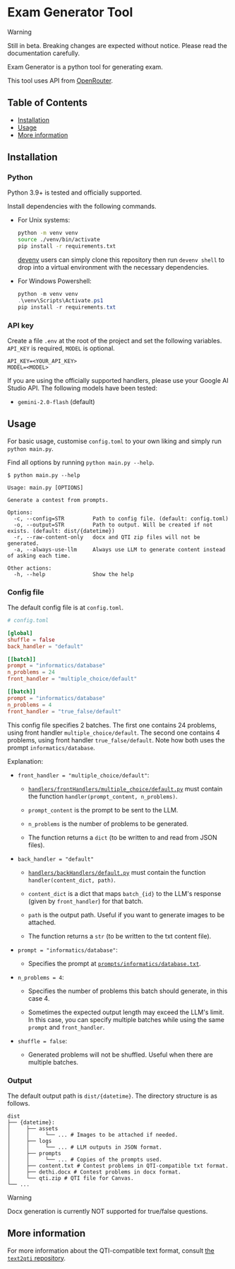 # Exam Generator Tool

> [!WARNING]
> Still in beta. Breaking changes are expected without notice. Please read
> the documentation carefully.

Exam Generator is a python tool for generating exam.

This tool uses API from [OpenRouter](https://openrouter.ai/).

## Table of Contents

- [Installation](#installation)
- [Usage](#usage)
- [More information](#more-information)

## Installation

### Python

Python 3.9+ is tested and officially supported.

Install dependencies with the following commands.

- For Unix systems:

    ```bash
    python -m venv venv
    source ./venv/bin/activate
    pip install -r requirements.txt
    ```

    [devenv](https://devenv.sh/) users can simply clone this repository then run
    `devenv shell` to drop into a virtual environment with the necessary
    dependencies.

- For Windows Powershell:

    ```powershell
    python -m venv venv
    .\venv\Scripts\Activate.ps1
    pip install -r requirements.txt
    ```

### API key

Create a file `.env` at the root of the project and set the following variables.
`API_KEY` is required, `MODEL` is optional.

```env
API_KEY=<YOUR_API_KEY>
MODEL=<MODEL>
```

If you are using the officially supported handlers, please use your Google AI
Studio API. The following models have been tested:

- `gemini-2.0-flash` (default)

## Usage

For basic usage, customise `config.toml` to your own liking and simply run
`python main.py`.

Find all options by running `python main.py --help`.

```
$ python main.py --help

Usage: main.py [OPTIONS]

Generate a contest from prompts.

Options:
  -c, --config=STR         Path to config file. (default: config.toml)
  -o, --output=STR         Path to output. Will be created if not exists. (default: dist/{datetime})
  -r, --raw-content-only   docx and QTI zip files will not be generated.
  -a, --always-use-llm     Always use LLM to generate content instead of asking each time.

Other actions:
  -h, --help               Show the help
```

### Config file

The default config file is at `config.toml`.

```toml
# config.toml

[global]
shuffle = false
back_handler = "default"

[[batch]]
prompt = "informatics/database"
n_problems = 24
front_handler = "multiple_choice/default"

[[batch]]
prompt = "informatics/database"
n_problems = 4
front_handler = "true_false/default"
```

This config file specifies 2 batches. The first one contains 24 problems, using
front handler `multiple_choice/default`. The second one contains 4 problems,
using front handler `true_false/default`. Note how both uses the prompt
`informatics/database`.

Explanation:

- `front_handler = "multiple_choice/default"`:

    - [`handlers/frontHandlers/multiple_choice/default.py`](handlers/frontHandlers/multiple_choice/default.py)
      must contain the function `handler(prompt_content, n_problems)`.

    - `prompt_content` is the prompt to be sent to the LLM.

    - `n_problems` is the number of problems to be generated.

    - The function returns a `dict` (to be written to and read from JSON files).

- `back_handler = "default"`

    - [`handlers/backHandlers/default.py`](handlers/backHandlers/default.py)
      must contain the function `handler(content_dict, path)`.

    - `content_dict` is a dict that maps `batch_{id}` to the LLM's response
      (given by `front_handler`) for that batch.

    - `path` is the output path. Useful if you want to generate images to be
      attached.

    - The function returns a `str` (to be written to the txt content file).

- `prompt = "informatics/database"`:

    - Specifies the prompt at
      [`prompts/informatics/database.txt`](handlers/frontHandlers/multiple_choice/default.py).

- `n_problems = 4`:

    - Specifies the number of problems this batch should generate, in this
      case 4.

    - Sometimes the expected output length may exceed the LLM's limit. In this
      case, you can specify multiple batches while using the same `prompt` and
      `front_handler`.

- `shuffle = false`:

    - Generated problems will not be shuffled. Useful when there are multiple
      batches.

### Output

The default output path is `dist/{datetime}`. The directory structure is as
follows.

```
dist
├── {datetime}:
│     ├── assets
│     │     └── ... # Images to be attached if needed.
│     ├── logs
│     │     └── ... # LLM outputs in JSON format.
│     ├── prompts
│     │     └── ... # Copies of the prompts used.
│     ├── content.txt # Contest problems in QTI-compatible txt format.
│     ├── dethi.docx # Contest problems in docx format.
│     └── qti.zip # QTI file for Canvas.
└── ...
```

> [!WARNING]  
> Docx generation is currently NOT supported for true/false questions.

## More information

For more information about the QTI-compatible text format, consult
[the `text2qti` repository](https://github.com/gpoore/text2qti).


